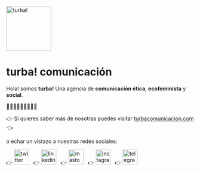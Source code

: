 <img src="https://turbacomunicacion.com/mail/logo_turba-mail.png" alt="turba!" width="120"/>

# turba! comunicación

Hola! somos **turba!** Una agencia de **comunicación ética**, **ecofeminista** y **social**.

💚💚💚💛💛💛💜💜💜

👉 Si quieres saber más de nosotras puedes visitar [turbacomunicacion.com](https://turbacomunicacion.com) 👈

o echar un vistazo a nuestras redes sociales:

👉 [<img src="https://turbacomunicacion.com/mail/twitter.png" alt="twitter" width="40"/>](https://twitter.com/turba_com) &nbsp;
👉 [<img src="https://turbacomunicacion.com/mail/linkedin.png" alt="linkedin" width="40"/>](https://www.linkedin.com/company/turba-com) &nbsp;
👉 [<img src="https://turbacomunicacion.com/mail/mastodon.png" alt="mastodon" width="40"/>](https://mstdn.social/web/@turba_com) &nbsp;
👉 [<img src="https://turbacomunicacion.com/mail/instagram.png" alt="instagram" width="40"/>](https://www.instagram.com/turba_com/) &nbsp;
👉 [<img src="https://turbacomunicacion.com/mail/telegram.png" alt="telegram" width="40"/>](https://t.me/turba_com)
